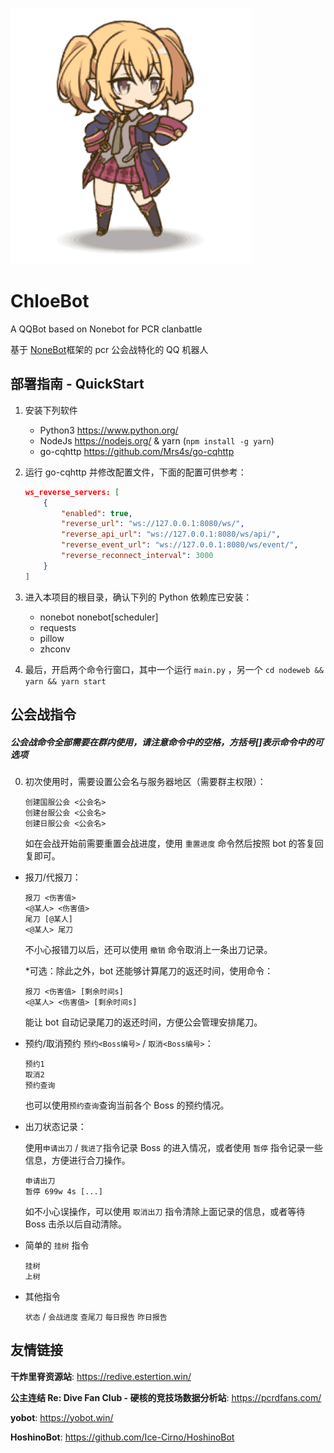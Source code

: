 ![Image Text](https://github.com/Harpes/ChloeBot/blob/master/nodeweb/public/chloe.gif?raw=true)

# ChloeBot

A QQBot based on Nonebot for PCR clanbattle

基于 [NoneBot](https://nonebot.cqp.moe/)框架的 pcr 公会战特化的 QQ 机器人

## 部署指南 - QuickStart

1. 安装下列软件

    - Python3 https://www.python.org/
    - NodeJs https://nodejs.org/ & yarn (`npm install -g yarn`)
    - go-cqhttp https://github.com/Mrs4s/go-cqhttp

2. 运行 go-cqhttp 并修改配置文件，下面的配置可供参考：

    ```json
    ws_reverse_servers: [
        {
            "enabled": true,
            "reverse_url": "ws://127.0.0.1:8080/ws/",
            "reverse_api_url": "ws://127.0.0.1:8080/ws/api/",
            "reverse_event_url": "ws://127.0.0.1:8080/ws/event/",
            "reverse_reconnect_interval": 3000
        }
    ]
    ```

3. 进入本项目的根目录，确认下列的 Python 依赖库已安装：

    - nonebot nonebot[scheduler]
    - requests
    - pillow
    - zhconv

4. 最后，开启两个命令行窗口，其中一个运行 `main.py` ，另一个 `cd nodeweb && yarn && yarn start`

## 公会战指令

##### 公会战命令全部需要在群内使用，请注意命令中的空格，方括号[]表示命令中的可选项

0. 初次使用时，需要设置公会名与服务器地区（需要群主权限）：

    ```
    创建国服公会 <公会名>
    创建台服公会 <公会名>
    创建日服公会 <公会名>
    ```

    如在会战开始前需要重置会战进度，使用 `重置进度` 命令然后按照 bot 的答复回复即可。

-   报刀/代报刀：

    ```
    报刀 <伤害值>
    <@某人> <伤害值>
    尾刀 [@某人]
    <@某人> 尾刀
    ```

    不小心报错刀以后，还可以使用 `撤销` 命令取消上一条出刀记录。

    \*可选：除此之外，bot 还能够计算尾刀的返还时间，使用命令：

    ```
    报刀 <伤害值> [剩余时间s]
    <@某人> <伤害值> [剩余时间s]
    ```

    能让 bot 自动记录尾刀的返还时间，方便公会管理安排尾刀。

-   预约/取消预约 `预约<Boss编号>` / `取消<Boss编号>`：

    ```
    预约1
    取消2
    预约查询
    ```

    也可以使用`预约查询`查询当前各个 Boss 的预约情况。

-   出刀状态记录：

    使用`申请出刀` / `我进了`指令记录 Boss 的进入情况，或者使用 `暂停` 指令记录一些信息，方便进行合刀操作。

    ```
    申请出刀
    暂停 699w 4s [...]
    ```

    如不小心误操作，可以使用 `取消出刀` 指令清除上面记录的信息，或者等待 Boss 击杀以后自动清除。

-   简单的 `挂树` 指令

    ```
    挂树
    上树
    ```

-   其他指令

    `状态` / `会战进度` `查尾刀` `每日报告` `昨日报告`

## 友情链接

**干炸里脊资源站**: https://redive.estertion.win/

**公主连结 Re: Dive Fan Club - 硬核的竞技场数据分析站**: https://pcrdfans.com/

**yobot**: https://yobot.win/

**HoshinoBot**: https://github.com/Ice-Cirno/HoshinoBot
